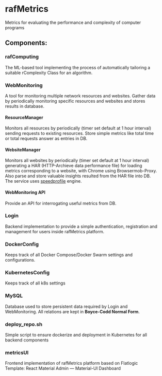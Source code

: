# rafMetrics
Metrics for evaluating the performance and complexity of computer programs


## Components:


### rafComputing
The ML-based tool implementing the process of automatically tailoring a suitable rComplexity Class for an algorithm.

### WebMonitoring
A tool for monitoring multiple network resources and websites. 
Gather data by periodically monitoring specific resources and websites and stores results in database.

#### ResourceManager
Monitors all resources by periodically (timer set default at 1 hour interval) sending requests to existing resources.
Store simple metrics like total time or total requests answer as entries in DB. 

#### WebsiteManager
Monitors all websites by periodically (timer set default at 1 hour interval) generating a HAR (HTTP-Archieve data performance file) for loading metrics corresponding to a website, with Chrome using Browsermob-Proxy.
Also parse and store valuable insights resulted from the HAR file into DB. 
The service uses [speedprofile](https://github.com/parasdahal/speedprofile) engine.

#### WebMonitoring API
Provide an API for interrogating useful metrics from DB.

### Login
Backend implementation to provide a simple authentication, registration and management for users inside rafMetrics platform.

### DockerConfig
Keeps track of all Docker Compose/Docker Swarm settings and configurations.

### KubernetesConfig
Keeps track of all k8s settings

### MySQL
Database used to store persistent data required by Login and WebMonitoring.
All relations are kept in **Boyce-Codd Normal Form**.

### deploy_repo.sh
Simple script to ensure dockerize and deployment in Kubernetes for all backend components

### metricsUI
Frontend implementation of rafMetrics platform based on Flatlogic Template: React Material Admin — Material-UI Dashboard
